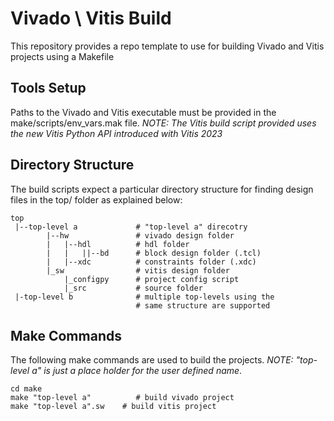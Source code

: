 # Vivado \ Vitis Build 
This repository provides a repo template to use for building Vivado and Vitis projects using a Makefile
## Tools Setup
Paths to the Vivado and Vitis executable must be provided in the make/scripts/env_vars.mak file. *NOTE: The Vitis build script provided uses the new Vitis Python API introduced with Vitis 2023*
## Directory Structure
The build scripts expect a particular directory structure for finding design files in the top/ folder as explained below:
```
top
 |--top-level a             # "top-level a" direcotry
        |--hw               # vivado design folder
        |   |--hdl          # hdl folder
        |   |   ||--bd      # block design folder (.tcl)
        |   |--xdc          # constraints folder (.xdc)
        |_sw                # vitis design folder
            |_configpy      # project config script
            |_src           # source folder
 |-top-level b              # multiple top-levels using the
                            # same structure are supported
```
## Make Commands
The following make commands are used to build the projects. *NOTE: "top-level a" is just a place holder for the user defined name*. 
```
cd make
make "top-level a"          # build vivado project
make "top-level a".sw    # build vitis project
```
